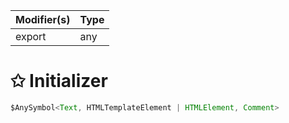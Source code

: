 | Modifier(s)                            | Type                     |
|----------------------------------------|--------------------------|
| export | any |

# &#10025; Initializer

```ts
$AnySymbol<Text, HTMLTemplateElement | HTMLElement, Comment>
```